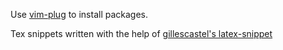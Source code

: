 Use [vim-plug](https://github.com/junegunn/vim-plug) to install packages. 

Tex snippets written with the help of [gillescastel's latex-snippet](https://github.com/gillescastel/latex-snippets)


